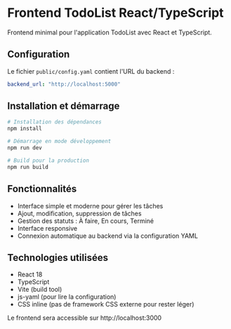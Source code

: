# Frontend TodoList React/TypeScript

Frontend minimal pour l'application TodoList avec React et TypeScript.

## Configuration

Le fichier `public/config.yaml` contient l'URL du backend :
```yaml
backend_url: "http://localhost:5000"
```

## Installation et démarrage

```bash
# Installation des dépendances
npm install

# Démarrage en mode développement
npm run dev

# Build pour la production
npm run build
```

## Fonctionnalités

- Interface simple et moderne pour gérer les tâches
- Ajout, modification, suppression de tâches
- Gestion des statuts : À faire, En cours, Terminé
- Interface responsive
- Connexion automatique au backend via la configuration YAML

## Technologies utilisées

- React 18
- TypeScript
- Vite (build tool)
- js-yaml (pour lire la configuration)
- CSS inline (pas de framework CSS externe pour rester léger)

Le frontend sera accessible sur http://localhost:3000
